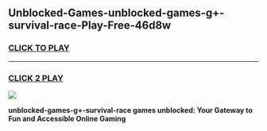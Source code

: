 
## Unblocked-Games-unblocked-games-g+-survival-race-Play-Free-46d8w
<h3>
<a href="https://premium76.site?title=unblocked-games-g+-survival-race&ref=23A">CLICK TO PLAY</a></h3>
<hr>

<h3>
<a href="https://premium76.site?title=unblocked-games-g+-survival-race&ref=23A">CLICK 2 PLAY</a>
  
</h3>

<a href="https://premium76.site?title=unblocked-games-g+-survival-race&ref=23A"><img src="https://clearcache.store/games.png"></a>


**unblocked-games-g+-survival-race games unblocked: Your Gateway to Fun and Accessible Online Gaming**
